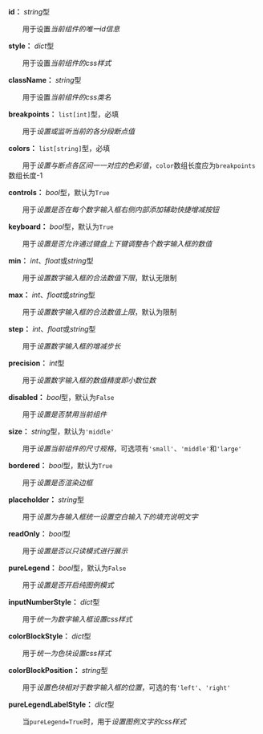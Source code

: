 **id：** *string*型

　　用于设置*当前组件的唯一id信息*

**style：** *dict*型

　　用于设置*当前组件的css样式*

**className：** *string*型

　　用于设置*当前组件的css类名*

**breakpoints：** `list[int]`型，必填

　　用于*设置或监听当前的各分段断点值*

**colors：** `list[string]`型，必填

　　用于*设置与断点各区间一一对应的色彩值*，`color`数组长度应为`breakpoints`数组长度-1

**controls：** *bool*型，默认为`True`

　　用于*设置是否在每个数字输入框右侧内部添加辅助快捷增减按钮*

**keyboard：** *bool*型，默认为`True`

　　用于*设置是否允许通过键盘上下键调整各个数字输入框的数值*

**min：** *int*、*float*或*string*型

　　用于*设置数字输入框的合法数值下限*，默认无限制

**max：** *int*、*float*或*string*型

　　用于*设置数字输入框的合法数值上限*，默认为限制

**step：** *int*、*float*或*string*型

　　用于*设置数字输入框的增减步长*

**precision：** *int*型

　　用于*设置数字输入框的数值精度即小数位数*

**disabled：** *bool*型，默认为`False`

　　用于*设置是否禁用当前组件*

**size：** *string*型，默认为`'middle'`

　　用于*设置当前组件的尺寸规格*，可选项有`'small'`、`'middle'`和`'large'`

**bordered：** *bool*型，默认为`True`

　　用于*设置是否渲染边框*

**placeholder：** *string*型

　　用于*设置为各输入框统一设置空白输入下的填充说明文字*

**readOnly：** *bool*型

　　用于*设置是否以只读模式进行展示*

**pureLegend：** *bool*型，默认为`False`

　　用于*设置是否开启纯图例模式*

**inputNumberStyle：** *dict*型

　　用于*统一为数字输入框设置css样式*

**colorBlockStyle：** *dict*型

　　用于*统一为色块设置css样式*

**colorBlockPosition：** *string*型

　　用于*设置色块相对于数字输入框的位置*，可选的有`'left'`、`'right'`

**pureLegendLabelStyle：** *dict*型

　　当`pureLegend=True`时，用于*设置图例文字的css样式*